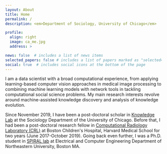 ```yaml
---
layout: About
title: Home
permalink: /
description: <em>Department of Sociology, University of Chicago</em>

profile:
  align: right
  image: ca_me.jpg
  address: >

news: false  # includes a list of news items
selected_papers: false # includes a list of papers marked as "selected={true}"
social: true  # includes social icons at the bottom of the page
---
```


[comment]: <> (I am a data scientist with interests in computational social science in general, and science of science in particular. I would like to develop data-driven tools that incoporate social aspects of science as well as contextual data for a better and more comprehensive view of science.)

I am a data scientist with a broad computational experience, from applying learning-based computer vision approaches in medical image processing to combining machine learning models with network tools in tackling computational social science problems. My main research interests revolve around machine-assisted knowledge discovery and analysis of knowledge evolution.

Since November 2019, I have been a post-doctoral scholar in [Knowledge Lab](https://www.knowledgelab.org/) at the Sociology Department of the University of Chicago. Before that, I had been a post-doctoral research fellow in [Computational Radiology Laboratory (CRL)](http://crl.med.harvard.edu) at Boston Children's Hospital, Harvard Medical School for two years (June 2017-October 2019). Going back even further, I was a Ph.D. student in [SPIRAL lab](https://web.northeastern.edu/spiral/) at Electrical and Computer Engineering Department of Northeastern University, Boston MA.

